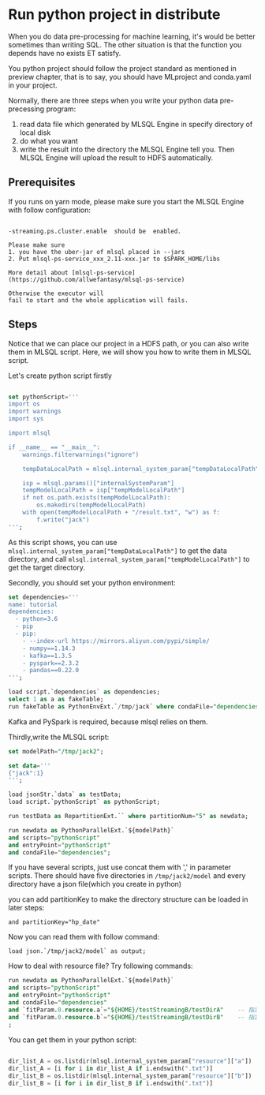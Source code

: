 # Run python project in distribute

When you do data pre-processing for machine learning, it's would be better sometimes than
writing SQL. The other situation is that the function you depends have no exists ET satisfy.


You python project should follow the project standard as mentioned in preview chapter,
that is to say, you should have MLproject and conda.yaml in your project. 

Normally, there are three steps when you write your python data pre-precessing program:   


1. read data file which generated by MLSQL Engine in specify directory of local disk
2. do what you want
3. write the result into the directory the MLSQL Engine tell you. Then MLSQL Engine 
will upload the result to HDFS automatically.


## Prerequisites

If you runs on yarn mode, please make sure you start the MLSQL Engine with follow configuration:

```

-streaming.ps.cluster.enable  should be  enabled.

Please make sure
1. you have the uber-jar of mlsql placed in --jars
2. Put mlsql-ps-service_xxx_2.11-xxx.jar to $SPARK_HOME/libs 

More detail about [mlsql-ps-service](https://github.com/allwefantasy/mlsql-ps-service)

Otherwise the executor will
fail to start and the whole application will fails.

```

## Steps

Notice that we can place our project in a HDFS path, or you can also write them 
in MLSQL script. Here, we will show you how to write them in MLSQL script.  

Let's create python script firstly 

```sql

set pythonScript='''
import os
import warnings
import sys

import mlsql

if __name__ == "__main__":
    warnings.filterwarnings("ignore")

    tempDataLocalPath = mlsql.internal_system_param["tempDataLocalPath"]

    isp = mlsql.params()["internalSystemParam"]
    tempModelLocalPath = isp["tempModelLocalPath"]
    if not os.path.exists(tempModelLocalPath):
        os.makedirs(tempModelLocalPath)
    with open(tempModelLocalPath + "/result.txt", "w") as f:
        f.write("jack")
''';
```

As this script shows, you can use `mlsql.internal_system_param["tempDataLocalPath"]` to get the data directory,
and call  `mlsql.internal_system_param["tempModelLocalPath"]` to get the target directory. 

Secondly, you should set your python environment:

```sql
set dependencies='''
name: tutorial
dependencies:
  - python=3.6
  - pip
  - pip:
    - --index-url https://mirrors.aliyun.com/pypi/simple/
    - numpy==1.14.3
    - kafka==1.3.5
    - pyspark==2.3.2
    - pandas==0.22.0
''';

load script.`dependencies` as dependencies;
select 1 as a as fakeTable;
run fakeTable as PythonEnvExt.`/tmp/jack` where condaFile="dependencies" and command="create";

```
Kafka and PySpark is required, because mlsql relies on them.


Thirdly,write the MLSQL script:

```sql
set modelPath="/tmp/jack2";

set data='''
{"jack":1}
''';

load jsonStr.`data` as testData;
load script.`pythonScript` as pythonScript;

run testData as RepartitionExt.`` where partitionNum="5" as newdata;    --partitionNum=5即将数据分成5个分区

run newdata as PythonParallelExt.`${modelPath}`
and scripts="pythonScript" 
and entryPoint="pythonScript"
and condaFile="dependencies";


```

If you have several scripts, just use concat them with ',' in parameter scripts. 
There should have five directories in `/tmp/jack2/model` and every directory have a json file(which you create in python)

you can add partitionKey to make the directory structure can be loaded in later steps:

```
and partitionKey="hp_date"
```

Now you can read them with follow command:

```
load json.`/tmp/jack2/model` as output;
```

How to deal with resource file? Try following commands:

```sql
run newdata as PythonParallelExt.`${modelPath}`
and scripts="pythonScript" 
and entryPoint="pythonScript"
and condaFile="dependencies"
and `fitParam.0.resource.a`="${HOME}/testStreamingB/testDirA"    -- 指定要加载文件目录
and `fitParam.0.resource.b`="${HOME}/testStreamingB/testDirB"    -- 指定要加载文件目录 
;
```

You can get them in your python script:

```python
    
dir_list_A = os.listdir(mlsql.internal_system_param["resource"]["a"])
dir_list_A = [i for i in dir_list_A if i.endswith(".txt")]
dir_list_B = os.listdir(mlsql.internal_system_param["resource"]["b"])
dir_list_B = [i for i in dir_list_B if i.endswith(".txt")]

```








